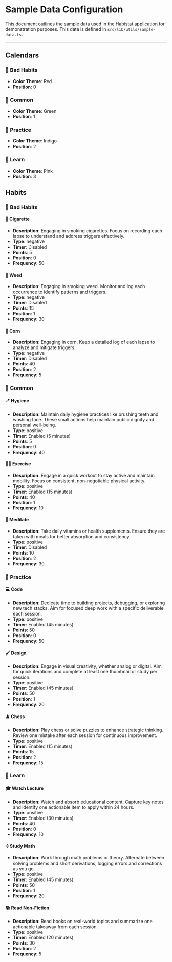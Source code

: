 # Sample Data Configuration

This document outlines the sample data used in the Habistat application for demonstration purposes. This data is defined in `src/lib/utils/sample-data.ts`.

---

## Calendars

### 🙅 Bad Habits

- **Color Theme**: Red
- **Position**: 0

### 🌱 Common

- **Color Theme**: Green
- **Position**: 1

### 🥷 Practice

- **Color Theme**: Indigo
- **Position**: 2

### 🚀 Learn

- **Color Theme**: Pink
- **Position**: 3

## Habits

### 🙅 Bad Habits

#### 🚬 Cigarette

- **Description**: Engaging in smoking cigarettes. Focus on recording each lapse to understand and address triggers effectively.
- **Type**: negative
- **Timer**: Disabled
- **Points**: 5
- **Position**: 0
 - **Frequency**: 50

#### 🍁 Weed

- **Description**: Engaging in smoking weed. Monitor and log each occurrence to identify patterns and triggers.
- **Type**: negative
- **Timer**: Disabled
- **Points**: 15
- **Position**: 1
 - **Frequency**: 30

#### 🌽 Corn

- **Description**: Engaging in corn. Keep a detailed log of each lapse to analyze and mitigate triggers.
- **Type**: negative
- **Timer**: Disabled
- **Points**: 40
- **Position**: 2
 - **Frequency**: 5

### 🌱 Common

#### 🪥 Hygiene

- **Description**: Maintain daily hygiene practices like brushing teeth and washing face. These small actions help maintain public dignity and personal well-being.
- **Type**: positive
- **Timer**: Enabled (5 minutes)
- **Points**: 5
- **Position**: 0
 - **Frequency**: 40

#### 🏋🏽 Exercise

- **Description**: Engage in a quick workout to stay active and maintain mobility. Focus on consistent, non-negotiable physical activity.
- **Type**: positive
- **Timer**: Enabled (15 minutes)
- **Points**: 40
- **Position**: 1
 - **Frequency**: 10

#### 🧘 Meditate

- **Description**: Take daily vitamins or health supplements. Ensure they are taken with meals for better absorption and consistency.
- **Type**: positive
- **Timer**: Disabled
- **Points**: 10
- **Position**: 2
 - **Frequency**: 30

### 🥷 Practice

#### 💻 Code

- **Description**: Dedicate time to building projects, debugging, or exploring new tech stacks. Aim for focused deep work with a specific deliverable each session.
- **Type**: positive
- **Timer**: Enabled (45 minutes)
- **Points**: 50
- **Position**: 0
 - **Frequency**: 50

#### 🖌️ Design

- **Description**: Engage in visual creativity, whether analog or digital. Aim for quick iterations and complete at least one thumbnail or study per session.
- **Type**: positive
- **Timer**: Enabled (45 minutes)
- **Points**: 50
- **Position**: 1
 - **Frequency**: 20

#### ♟️ Chess

- **Description**: Play chess or solve puzzles to enhance strategic thinking. Review one mistake after each session for continuous improvement.
- **Type**: positive
- **Timer**: Enabled (15 minutes)
- **Points**: 15
- **Position**: 2
 - **Frequency**: 15

### 🚀 Learn

#### 🎓 Watch Lecture

- **Description**: Watch and absorb educational content. Capture key notes and identify one actionable item to apply within 24 hours.
- **Type**: positive
- **Timer**: Enabled (30 minutes)
- **Points**: 40
- **Position**: 0
 - **Frequency**: 10

#### ➗ Study Math

- **Description**: Work through math problems or theory. Alternate between solving problems and short derivations, logging errors and corrections as you go.
- **Type**: positive
- **Timer**: Enabled (45 minutes)
- **Points**: 50
- **Position**: 1
 - **Frequency**: 20

#### 📚 Read Non-Fiction

- **Description**: Read books on real-world topics and summarize one actionable takeaway from each session.
- **Type**: positive
- **Timer**: Enabled (20 minutes)
- **Points**: 30
- **Position**: 2
 - **Frequency**: 5
